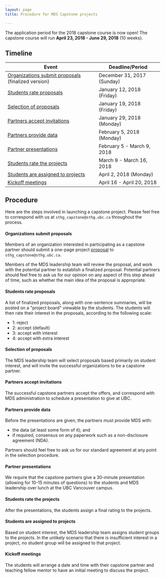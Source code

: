 ```yaml
---
layout: page
title: Procedure for MDS Capstone projects

---
```


The application period for the 2018 capstone course is now open!
The capstone course will run __April 23, 2018 - June 29, 2018__ (10 weeks).

## Timeline

| Event | Deadline/Period |
| ----- | ---- |
| [Organizations submit proposals](#organizations-submit-proposals) (finalized version) | December 31, 2017 (Sunday) |
| [Students rate proposals](#students-rate-proposals) | January 12, 2018 (Friday) |
| [Selection of proposals](#selection-of-proposals) | January 19, 2018 (Friday)  |
| [Partners accept invitations](#partners-accept-invitations) | January 29, 2018 (Monday) |
| [Partners provide data](#partners-provide-data)  | February 5, 2018 (Monday) |
| [Partner presentations](#partner-presentations)       | February 5 - March 9, 2018 |
| [Students rate the projects](#students-rate-the-projects)  | March 9 - March 16, 2018 |
| [Students are assigned to projects](#students-are-assigned-to-projects) | April 2, 2018 (Monday) |
| [Kickoff meetings](#kickoff-meetings)    | April 16 - April 20, 2018 |


## Procedure

Here are the steps involved in launching a capstone project. Please feel free to correspond with us at `sthg_capstone@sthg.ubc.ca` throughout the process.

#### Organizations submit proposals

Members of an organization interested in participating as a capstone partner should submit a one-page project [proposal](./proposal.md) to `sthg_capstone@sthg.ubc.ca`.

Members of the MDS leadership team will review the proposal, and work with the potential partner to establish a finalized proposal. Potential partners should feel free to ask us for our opinion on any aspect of this step ahead of time, such as whether the main idea of the proposal is appropriate.

#### Students rate proposals

A list of finalized proposals, along with one-sentence summaries, will be posted on a "project board" viewable by the students. The students will then rate their interest in the proposals, according to the following scale:

- 1: reject
- 2: accept (default)
- 3: accept with interest
- 4: accept with extra interest

#### Selection of proposals

The MDS leadership team will select proposals based primarily on student interest, and will invite the successful organizations to be a capstone partner. 

#### Partners accept invitations

The successful capstone partners accept the offers, and correspond with MDS administration to schedule a presentation to give at UBC.

#### Partners provide data

Before the presentations are given, the partners must provide MDS with:

- the data (at least some form of it); and
- if required, consensus on any paperwork such as a non-disclosure agreement (NDA).

Partners should feel free to ask us for our standard agreement at any point in the selection procedure.

#### Partner presentations

We require that the capstone partners give a 30-minute presentation (allowing for 10-15 minutes of questions) to the students and MDS leadership over lunch at the UBC Vancouver campus.

#### Students rate the projects

After the presentations, the students assign a final rating to the projects. 

#### Students are assigned to projects

Based on student interest, the MDS leadership team assigns student groups to the projects. In the unlikely scenario that there is insufficient interest in a project, no student group will be assigned to that project. 

#### Kickoff meetings

The students will arrange a date and time with their capstone partner and teaching fellow mentor to have an initial meeting to discuss the project.

